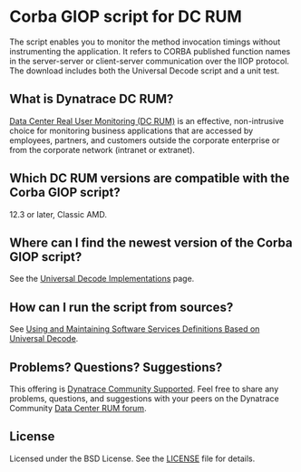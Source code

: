 # Corba GIOP script for DC RUM

The script enables you to monitor the method invocation timings without instrumenting the application. It refers to CORBA published function names in the server-server or client-server communication over the IIOP protocol. The download includes both the Universal Decode script and a unit test.

## What is Dynatrace DC RUM?

[Data Center Real User Monitoring (DC RUM)](http://www.dynatrace.com/en/data-center-rum/) is an effective, non-intrusive choice for monitoring business applications that are accessed by employees, partners, and customers outside the corporate enterprise or from the corporate network (intranet or extranet).

## Which DC RUM versions are compatible with the Corba GIOP script?

12.3 or later, Classic AMD.

## Where can I find the newest version of the Corba GIOP script?

See the [Universal Decode Implementations](https://community.dynatrace.com/community/display/PUBDCRUM/Universal+Decode+Implementations#UniversalDecodeImplementations-CORBA)
page.

## How can I run the script from sources?

See [Using and Maintaining Software Services Definitions Based on Universal Decode](https://community.dynatrace.com/community/display/DCRUM124/Using+and+Maintaining+Software+Services+Definitions+Based+on+Universal+Decode).

## Problems? Questions? Suggestions?

This offering is [Dynatrace Community Supported](https://community.dynatrace.com/community/display/DL/Support+Levels#SupportLevels-Communitysupported/NotSupportedbyDynatrace(providedbyacommunitymember)).
Feel free to share any problems, questions, and suggestions with your peers on the Dynatrace Community
[Data Center RUM forum](https://answers.dynatrace.com/spaces/160/index.html).

## License

Licensed under the BSD License. See the [LICENSE](LICENSE) file for details.